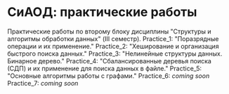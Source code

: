 # СиАОД: практические работы
Практические работы по второму блоку дисциплины "Структуры и алгоритмы обработки данных" (III семестр).
Practice_1: "Поразрядные операции и их применение."
Practice_2: "Хеширование и организация быстрого поиска данных."
Practice_3: "Нелинейные структуры данных. Бинарное дерево."
Practice_4: "Сбалансированные деревья поиска (СДП) и их применение для поиска
данных в файле."
Practice_5: "Основные алгоритмы работы с графами."
Practice_6: *coming soon*
Practice_7: *coming soon*